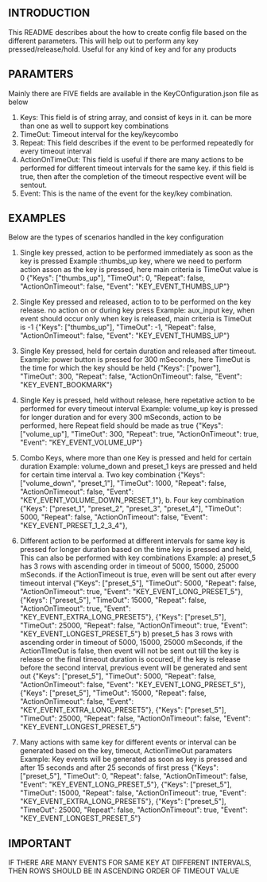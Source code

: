 INTRODUCTION
------------------------------------------------------------
This README describes about the how to create config file based on the different parameters.
This will help out to perform any key pressed/release/hold. Useful for any kind of key and for any products

PARAMTERS
------------------------------------------------------------
Mainly there are FIVE fields are available in the KeyCOnfiguration.json file as below
1. Keys: This field is of string array, and consist of keys in it. can be more than one as well to support key combinations
2. TimeOut: Timeout interval for the key/keycombo
3. Repeat: This field describes if the event to be performed repeatedly for every timeout interval
4. ActionOnTimeOut: This field is useful if there are many actions to be performed for different timeout intervals for the same key.
        if this field is true, then after the completion of the timeout respective event will be sentout.
5. Event: This is the name of the event for the key/key combination.


EXAMPLES
------------------------------------------------------------
Below are the types of scenarios handled in the key configuration

1. Single key pressed, action to be performed immediately as soon as the key is pressed
    Example :thumbs_up key, where we need to perform action asson as the key is pressed, here main criteria is TimeOut value is 0
        {"Keys": ["thumbs_up"],  "TimeOut": 0,      "Repeat": false,    "ActionOnTimeout": false,    "Event": "KEY_EVENT_THUMBS_UP"}

2. Single Key pressed and released, action to to be performed on the key release. no action on or during key press
    Example: aux_input key, when event should occur only when key is released, main criteria is TimeOut is -1
        {"Keys": ["thumbs_up"],  "TimeOut": -1,      "Repeat": false,    "ActionOnTimeout": false,    "Event": "KEY_EVENT_THUMBS_UP"}

3. Single Key pressed, held for certain duration and released after timeout.
    Example: power button is pressed for 300 mSeconds, here TimeOut is the time for which the key should be held
        {"Keys": ["power"],   "TimeOut": 300,      "Repeat": false,    "ActionOnTimeout": false,    "Event": "KEY_EVENT_BOOKMARK"}

4. Single Key is pressed, held without release, here repetative action to be performed for every timeout interval
    Example: volume_up key is pressed for longer duration and for every 300 mSeconds, action to be performed, here Repeat field should be made as true
        {"Keys": ["volume_up"],  "TimeOut": 300,      "Repeat": true,     "ActionOnTimeout": true,     "Event": "KEY_EVENT_VOLUME_UP"}

5. Combo Keys, where more than one Key is pressed and held for certain duration
    Example: volume_down and preset_1 keys are pressed and held for certain time interval
    a. Two key combination
        {"Keys": ["volume_down", "preset_1"],  "TimeOut": 1000,  "Repeat": false,    "ActionOnTimeout": false,    "Event": "KEY_EVENT_VOLUME_DOWN_PRESET_1"},
    b. Four key combination
        {"Keys": ["preset_1", "preset_2", "preset_3", "preset_4"],  "TimeOut": 5000,     "Repeat": false,    "ActionOnTimeout": false,    "Event": "KEY_EVENT_PRESET_1_2_3_4"},

6. Different action to be performed at different intervals for same key is pressed for longer duration based on the time key is pressed and held,
    This can also be performed with key combinations
    Example:
        a) preset_5 has 3 rows with ascending order in timeout of 5000, 15000, 25000 mSeconds. if the ActionTimeout is true, even will be sent out after every timeout interval
            {"Keys": ["preset_5"],  "TimeOut": 5000,     "Repeat": false,    "ActionOnTimeout": true,     "Event": "KEY_EVENT_LONG_PRESET_5"},
            {"Keys": ["preset_5"],  "TimeOut": 15000,    "Repeat": false,    "ActionOnTimeout": true,     "Event": "KEY_EVENT_EXTRA_LONG_PRESET5"},
            {"Keys": ["preset_5"],  "TimeOut": 25000,    "Repeat": false,    "ActionOnTimeout": true,     "Event": "KEY_EVENT_LONGEST_PRESET_5"}
        b) preset_5 has 3 rows with ascending order in timeout of 5000, 15000, 25000 mSeconds, if the ActionTImeOut is false, then event will not be sent out till
            the key is release or the final timeout duration is occured, if the key is release before the  second interval, previous event will be generated and sent out
            {"Keys": ["preset_5"],  "TimeOut": 5000,     "Repeat": false,    "ActionOnTimeout": false,     "Event": "KEY_EVENT_LONG_PRESET_5"},
            {"Keys": ["preset_5"],  "TimeOut": 15000,    "Repeat": false,    "ActionOnTimeout": false,     "Event": "KEY_EVENT_EXTRA_LONG_PRESET5"},
            {"Keys": ["preset_5"],  "TimeOut": 25000,    "Repeat": false,    "ActionOnTimeout": false,     "Event": "KEY_EVENT_LONGEST_PRESET_5"}

7. Many actions with same key for different events or interval can be generated based on the key, timeout, ActionTimeOut paramaters
    Example: Key events will be generated as soon as key is pressed and after 15 seconds and after 25 seconds of first press
        {"Keys": ["preset_5"],  "TimeOut": 0,        "Repeat": false,    "ActionOnTimeout": false,     "Event": "KEY_EVENT_LONG_PRESET_5"},
        {"Keys": ["preset_5"],  "TimeOut": 15000,    "Repeat": false,    "ActionOnTimeout": true,     "Event": "KEY_EVENT_EXTRA_LONG_PRESET5"},
        {"Keys": ["preset_5"],  "TimeOut": 25000,    "Repeat": false,    "ActionOnTimeout": true,     "Event": "KEY_EVENT_LONGEST_PRESET_5"}


IMPORTANT
------------------------------------------------------------
IF THERE ARE MANY EVENTS FOR SAME KEY AT DIFFERENT INTERVALS, THEN ROWS SHOULD BE IN ASCENDING ORDER OF TIMEOUT VALUE

